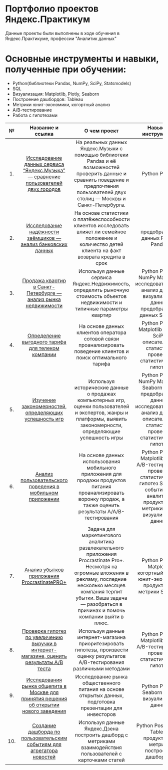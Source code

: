 # Портфолио проектов Яндекс.Практикум

Данные проекты были выполнены в ходе обучения в Яндекс.Практикуме, профессии "Аналитик данных" 

# Основные инструменты и навыки, полученные при обучении:

- Python(библиотеки Pandas, NumPy, SciPy, Statsmodels)
- SQL
- Визуализация: Matplotlib, Plotly, Seaborn
- Построение дашбордов: Tableau
- Метрики юнит-экономики, когортный анализ
- А/В-тестирование
- Работа с гипотезами



| № | Название и ссылка| О чем проект | Навыки и инструменты |
| :-------------------------: | :---------------------: | :---------------------------: | :---------------------------: |
| 1. | [Исследование данных сервиса “Яндекс.Музыка” — сравнение пользователей двух городов](https://github.com/IrinaDityateva/yandex-praktikum-projects/tree/main/1_yandex_music) | На реальных данных Яндекс.Музыки c помощью библиотеки Pandas и её возможностей проверить данные и сравнить поведение и предпочтения пользователей двух столиц — Москвы и Санкт-Петербурга. | Python Pandas |
| 2. |[Исследование надёжности заёмщиков — анализ банковских данных](https://github.com/IrinaDityateva/yandex-praktikum-projects/tree/main/2_researching_customers_of_bank) | На основе статистики о платёжеспособности клиентов исследовать влияет ли семейное положение и количество детей клиента на факт возврата кредита в срок | предобработка данных Python Pandas |
| 3. |[Продажа квартир в Санкт-Петербурге — анализ рынка недвижимости](https://github.com/IrinaDityateva/yandex-praktikum-projects/tree/main/3_research_real_estate) | Используя данные сервиса Яндекс.Недвижимость, определить рыночную стоимость объектов недвижимости и типичные параметры квартир | Python Pandas NumPy Matplotlib исследовательский анализ данных визуализация данных предобработка данных Seaborn|
| 4. |[Определение выгодного тарифа для телеком компании](https://github.com/IrinaDityateva/yandex-praktikum-projects/tree/main/4_best_tariff_telecom) | На основе данных клиентов оператора сотовой связи проанализировать поведение клиентов и поиск оптимального тарифа | Python Pandas Matplotlib NumPy SciPy описательная статистика проверка статистических гипотез |
| 5. |[Изучение закономерностей, определяющих успешность игр](https://github.com/IrinaDityateva/yandex-praktikum-projects/tree/main/5_video_games_market_analysis) | Используя исторические данные о продажах компьютерных игр, оценки пользователей и экспертов, жанры и платформы, выявить закономерности, определяющие успешность игры  | Python Pandas NumPy Matplotlib Seaborn Scipy предобработка данных исследовательский анализ данных описательная статистика проверка статистических гипотез |
| 6. |[Анализ пользовательского поведения в мобильном приложении](https://github.com/IrinaDityateva/yandex-praktikum-projects/tree/main/6_user_behavior_A-A-B-test) | На основе данных использования мобильного приложения для продажи продуктов питания проанализировать воронку продаж, а также оценить результаты A/A/B-тестирования  | Python Pandas Matplotlib SciPy A/B-тестирование проверка статистических гипотез Seaborn событийная аналитика продуктовые метрики Plotly визуализация данных |
| 7. |[Анализ убытков приложения ProcrastinatePRO+](https://github.com/IrinaDityateva/yandex-praktikum-projects/tree/main/7_mobile_app_analysis) | Задача для маркетингового аналитика развлекательного приложения Procrastinate Pro+. Несмотря на огромные вложения в рекламу, последние несколько месяцев компания терпит убытки. Ваша задача — разобраться в причинах и помочь компании выйти в плюс. | Python Pandas Matplotlib когортный анализ юнит-экономика продуктовые метрики Seaborn|
| 8. |[Проверка гипотез по увеличению выручки в интернет-магазине, оценить результаты A/B теста](https://github.com/IrinaDityateva/yandex-praktikum-projects/tree/main/8_hypothesis_A-B-test) | Используя данные интернет-магазина приоритезировать гипотезы, произвести оценку результатов A/B-тестирования различными методами | Python Pandas Matplotlib SciPy A/B-тестирование проверка статистических гипотез |
| 9. |[ Исследования рынка общепита в Москве для принятия решения об открытии нового заведения](https://github.com/IrinaDityateva/yandex-praktikum-projects/tree/main/9_research_moscow_places) | Исследование рынка общественного питания на основе открытых данных, подготовка презентации для инвесторов | Python Pandas Seaborn Plotly визуализация данных |
| 10. |[Создание дашборда по пользовательским событиям для агрегатора новостей](https://github.com/IrinaDityateva/yandex-praktikum-projects/tree/main/10_yandex_zen) | Используя данные Яндекс.Дзена построить дашборд с метриками взаимодействия пользователей с карточками статей | Python PostgreSQL Tableau продуктовые метрики построение дашбордов |

